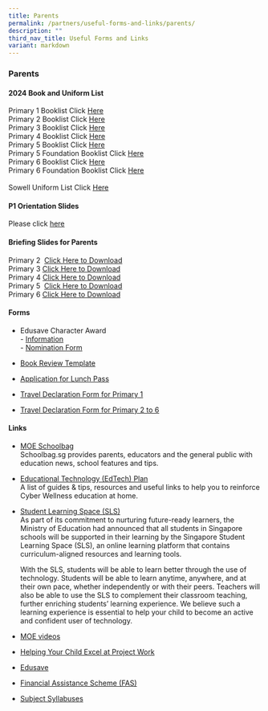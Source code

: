 ```yaml
---
title: Parents
permalink: /partners/useful-forms-and-links/parents/
description: ""
third_nav_title: Useful Forms and Links
variant: markdown
---
```

### **Parents**
#### 2024 Book and Uniform List
Primary 1 Booklist Click [Here](/files/Useful%20Forms%20and%20Links/Primary_1_booklist.pdf)<br>
Primary 2 Booklist Click [Here](/files/Useful%20Forms%20and%20Links/Primary_2_booklist.pdf)<br>
Primary 3 Booklist Click [Here](/files/Useful%20Forms%20and%20Links/Primary_3_booklist.pdf)<br>
Primary 4 Booklist Click [Here](/files/Useful%20Forms%20and%20Links/Primary_4_booklist.pdf)<br>
Primary 5 Booklist Click [Here](/files/Useful%20Forms%20and%20Links/Primary_5_booklist.pdf)<br>
Primary 5 Foundation Booklist Click [Here](/files/Useful%20Forms%20and%20Links/Primary_5_Foundation_booklist.pdf)<br>
Primary 6 Booklist Click [Here](/files/Useful%20Forms%20and%20Links/Primary_6_booklist.pdf)<br>
Primary 6 Foundation Booklist Click [Here](/files/Useful%20Forms%20and%20Links/Primary_6_Foundation_booklist.pdf)<br>
<br>
Sowell Uniform List Click [Here](/files/Useful%20Forms%20and%20Links/SOWELL_UNIFORM.pdf)
#### P1 Orientation Slides
Please click [here](https://online.fliphtml5.com/cuxpm/oiti/)

#### **Briefing Slides for Parents**
Primary 2&nbsp;&nbsp;[Click Here to Download](/files/Useful%20Forms%20and%20Links/P2%20Briefing%20for%20Parents.pdf)<br>
Primary 3 [Click Here to Download](/files/Useful%20Forms%20and%20Links/P3P4_Parents__Briefing_2023_PG.pdf)<br>
Primary 4 [Click Here to Download](/files/Useful%20Forms%20and%20Links/P3P4_Parents__Briefing_2023_PG.pdf)<br>
Primary 5&nbsp;&nbsp;[Click Here to Download](/files/Useful%20Forms%20and%20Links/P5%20Briefing%20for%20Parents.pdf)<br>
Primary 6  [Click Here to Download](/files/Useful%20Forms%20and%20Links/P6%20Briefing%20for%20Parents_compressed.pdf)

#### **Forms**
*   Edusave Character Award  
    \-  [Information](/files/Useful%20Forms%20and%20Links/ECHA%20%202020.pdf)<br>
    \- [Nomination Form](/files/Useful%20Forms%20and%20Links/ECHA_Nomination%20Forms%202020%20(Parents).pdf) 
    
*   [Book Review Template](/files/Useful%20Forms%20and%20Links/Book_Review_Template(Jun_12).pdf) 
      
    
*   [Application for Lunch Pass](/files/Useful%20Forms%20and%20Links/application%20form%20for%20lunch%20pass.pdf)
      
    
*   [Travel Declaration Form for Primary 1](/files/Useful%20Forms%20and%20Links/travel%20declaration%20p1.pdf)
      
    
*   [Travel Declaration Form for Primary 2 to 6](/files/Useful%20Forms%20and%20Links/travel%20declaration%20p2-p6.pdf)

#### **Links**
*   [MOE Schoolbag](https://www.schoolbag.edu.sg/) <br>
    Schoolbag.sg provides parents, educators and the general public with education news, school features and tips.  
      
    
*   [Educational Technology (EdTech) Plan](https://www.moe.gov.sg/education-in-sg/educational-technology-journey/edtech-plan)<br>
A list of guides &amp; tips, resources and useful links to help you to reinforce Cyber Wellness education at home.  
      
    
*   [Student Learning Space (SLS)](https://vle.learning.moe.edu.sg/login)  <br>
    As part of its commitment to nurturing future-ready learners, the Ministry of Education had announced that all students in Singapore schools will be supported in their learning by the Singapore Student Learning Space (SLS), an online learning platform that contains curriculum-aligned resources and learning tools.
    
    With the SLS, students will be able to learn better through the use of technology. Students will be able to learn anytime, anywhere, and at their own pace, whether independently or with their peers. Teachers will also be able to use the SLS to complement their classroom teaching, further enriching students’ learning experience. We believe such a learning experience is essential to help your child to become an active and confident user of technology.
    
*   [MOE videos](https://www.youtube.com/channel/UC8PAXQlNeQ5w4n4uKC0hRmw)

*   [Helping Your Child Excel at Project Work](https://www.nlb.gov.sg/sure/wp-content/uploads/2013/07/Parents-guidebook_FA.pdf)  
      
    
*   [Edusave](https://www.moe.gov.sg/education/edusave)  
      
    
*   [Financial Assistance Scheme (FAS)](https://www.moe.gov.sg/financial-matters/financial-assistance)
      
    
*   [Subject Syllabuses](https://www.moe.gov.sg/primary/curriculum/syllabus)